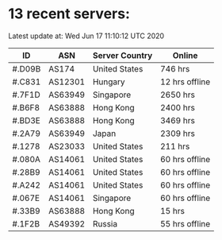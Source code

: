 # 13 recent servers:

Latest update at: Wed Jun 17 11:10:12 UTC 2020

| ID | ASN | Server Country | Online |
| -- | --- | -------------- | ------ |
| #.D09B | AS174 | United States | 746 hrs |
| #.C831 | AS12301 | Hungary | 12 hrs offline |
| #.7F1D | AS63949 | Singapore | 2650 hrs |
| #.B6F8 | AS63888 | Hong Kong | 2400 hrs |
| #.BD3E | AS63888 | Hong Kong | 3469 hrs |
| #.2A79 | AS63949 | Japan | 2309 hrs |
| #.1278 | AS23033 | United States | 211 hrs |
| #.080A | AS14061 | United States | 60 hrs offline |
| #.28B9 | AS14061 | United States | 60 hrs offline |
| #.A242 | AS14061 | United States | 60 hrs offline |
| #.067E | AS14061 | Singapore | 60 hrs offline |
| #.33B9 | AS63888 | Hong Kong | 15 hrs |
| #.1F2B | AS49392 | Russia | 55 hrs offline |

